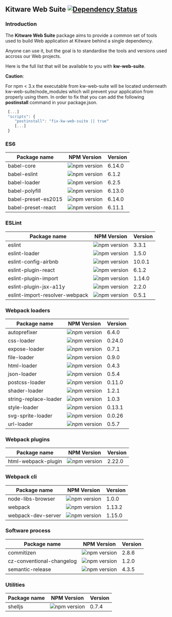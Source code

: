 ## Kitware Web Suite [![Dependency Status](https://img.shields.io/david/kitware/kw-web-suite.svg)](https://david-dm.org/kitware/kw-web-suite)

### Introduction

The **Kitware Web Suite** package aims to provide a common
set of tools used to build Web application at Kitware behind
a single dependency.

Anyone can use it, but the goal is to standardise
the tools and versions used accross our Web projects.

Here is the full list that will be available to you with **kw-web-suite**.

**Caution**:

For npm < 3.x the executable from kw-web-suite will be located underneath kw-web-suite/node_modules
which will prevent your application from properly using them. In order to fix that you can
add the following **postinstall** command in your package.json.

```js
 [...]
 "scripts": {
    "postinstall": "fix-kw-web-suite || true"
    [...]
 }
```

### ES6

Package name        | NPM Version                                                      | Version
------------------- | ---------------------------------------------------------------- | ---------
babel-core          | ![npm version](https://badge.fury.io/js/babel-core.svg)          | 6.14.0
babel-eslint        | ![npm version](https://badge.fury.io/js/babel-eslint.svg)        | 6.1.2
babel-loader        | ![npm version](https://badge.fury.io/js/babel-loader.svg)        | 6.2.5
babel-polyfill      | ![npm version](https://badge.fury.io/js/babel-polyfill.svg)      | 6.13.0
babel-preset-es2015 | ![npm version](https://badge.fury.io/js/babel-preset-es2015.svg) | 6.14.0
babel-preset-react  | ![npm version](https://badge.fury.io/js/babel-preset-react.svg)  | 6.11.1

### ESLint

Package name                   | NPM Version                                                                | Version
------------------------------ | -------------------------------------------------------------------------- | --------
eslint                         | ![npm version](https://badge.fury.io/js/eslint.svg)                        | 3.3.1
eslint-loader                  | ![npm version](https://badge.fury.io/js/eslint-loader.svg)                 | 1.5.0
eslint-config-airbnb           | ![npm version](https://badge.fury.io/js/eslint-config-airbnb.svg)          | 10.0.1
eslint-plugin-react            | ![npm version](https://badge.fury.io/js/eslint-plugin-react.svg)           | 6.1.2
eslint-plugin-import           | ![npm version](https://badge.fury.io/js/eslint-plugin-import.svg)          | 1.14.0
eslint-plugin-jsx-a11y         | ![npm version](https://badge.fury.io/js/eslint-plugin-jsx-a11y.svg)        | 2.2.0
eslint-import-resolver-webpack | ![npm version](https://badge.fury.io/js/eslint-import-resolver-webpack.svg)| 0.5.1

### Webpack loaders

Package name         | NPM Version                                                       | Version
-------------------- | ----------------------------------------------------------------- | --------
autoprefixer         | ![npm version](https://badge.fury.io/js/autoprefixer.svg)         | 6.4.0
css-loader           | ![npm version](https://badge.fury.io/js/css-loader.svg)           | 0.24.0
expose-loader        | ![npm version](https://badge.fury.io/js/expose-loader.svg)        | 0.7.1
file-loader          | ![npm version](https://badge.fury.io/js/file-loader.svg)          | 0.9.0
html-loader          | ![npm version](https://badge.fury.io/js/html-loader.svg)          | 0.4.3
json-loader          | ![npm version](https://badge.fury.io/js/json-loader.svg)          | 0.5.4
postcss-loader       | ![npm version](https://badge.fury.io/js/postcss-loader.svg)       | 0.11.0
shader-loader        | ![npm version](https://badge.fury.io/js/shader-loader.svg)        | 1.2.1
string-replace-loader| ![npm version](https://badge.fury.io/js/string-replace-loader.svg)| 1.0.3
style-loader         | ![npm version](https://badge.fury.io/js/style-loader.svg)         | 0.13.1
svg-sprite-loader    | ![npm version](https://badge.fury.io/js/svg-sprite-loader.svg)    | 0.0.26
url-loader           | ![npm version](https://badge.fury.io/js/url-loader.svg)           | 0.5.7

### Webpack plugins

Package name        | NPM Version                                                      | Version
------------------- | ---------------------------------------------------------------- | --------
html-webpack-plugin | ![npm version](https://badge.fury.io/js/html-webpack-plugin.svg) | 2.22.0

### Webpack cli

Package name        | NPM Version                                                     | Version
------------------- | --------------------------------------------------------------- | --------
node-libs-browser   | ![npm version](https://badge.fury.io/js/node-libs-browser.svg)  | 1.0.0
webpack             | ![npm version](https://badge.fury.io/js/webpack.svg)            | 1.13.2
webpack-dev-server  | ![npm version](https://badge.fury.io/js/webpack-dev-server.svg) | 1.15.0

### Software process

Package name              | NPM Version                                                            | Version
------------------------- | ---------------------------------------------------------------------- | --------
commitizen                | ![npm version](https://badge.fury.io/js/commitizen.svg)                | 2.8.6
cz-conventional-changelog | ![npm version](https://badge.fury.io/js/cz-conventional-changelog.svg) | 1.2.0
semantic-release          | ![npm version](https://badge.fury.io/js/semantic-release.svg)          | 4.3.5


### Utilities

Package name  | NPM Version                                          | Version
------------- | ---------------------------------------------------- | --------
shelljs       | ![npm version](https://badge.fury.io/js/shelljs.svg) | 0.7.4
